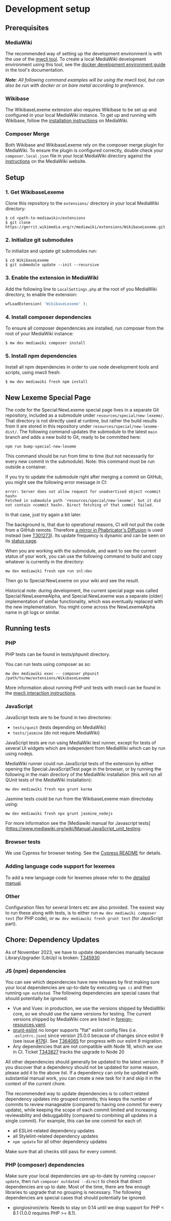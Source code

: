 # Development setup

## Prerequisites

### MediaWiki

The recommended way of setting up the development environment is with the use of the [mwcli tool](https://www.mediawiki.org/wiki/Cli). To create a local MediaWiki development environment using this tool, see the [docker development environment guide](https://www.mediawiki.org/wiki/Cli/guide/Docker-Development-Environment/First-Setup) in the tool's documentation.

_**Note**: All following command examples will be using the mwcli tool, but can also be run with docker or on bare metal according to preference._

### Wikibase

The WikibaseLexeme extension also requires Wikibase to be set up and configured in your local MediaWiki instance. To get up and running with Wikibase, follow the [installation instructions](https://www.mediawiki.org/wiki/Wikibase/Installation) on MediaWiki.

### Composer Merge

Both Wikibase and WikibaseLexeme rely on the composer merge plugin for MediaWiki. To ensure the plugin is configured correctly, double check your `composer.local.json` file in your local MediaWiki directory against the [instructions](https://www.mediawiki.org/wiki/Composer#Using_composer-merge-plugin) on the MediaWiki website.

## Setup

### 1. Get WikibaseLexeme

Clone this repository to the `extensions/` directory in your local MediaWiki directory:

```
$ cd <path-to-mediawiki>/extensions
$ git clone https://gerrit.wikimedia.org/r/mediawiki/extensions/WikibaseLexeme.git
```

### 2. Initialize git submodules

To initialize and update git submodules run:

```
$ cd WikibaseLexeme
$ git submodule update --init --recursive
```

### 3. Enable the extension in MediaWiki

Add the following line to `LocalSettings.php` at the root of you MediaWiki directory, to enable the extension:

```php
wfLoadExtension( 'WikibaseLexeme' );
```

### 4. Install composer dependencies

To ensure all composer dependencies are installed, run composer from the root of your MediaWiki instance:

```
$ mw dev mediawiki composer install
```

### 5. Install npm dependencies

Install all npm dependencies in order to use node development tools and scripts, using mwcli fresh:

```
$ mw dev mediawiki fresh npm install
```

## New Lexeme Special Page

The code for the Special:NewLexeme special page lives in a separate Git repository,
included as a submodule under `resources/special/new-lexeme/`.
That directory is not directly used at runtime,
but rather the build results from it are stored in this repository under `resources/special/new-lexeme-dist/`.
The following command updates the submodule to the latest `main` branch and adds a new build to Git, ready to be committed here:
```
npm run bump-special-new-lexeme
```
This command should be run from time to time (but not necessarily for every new commit in the submodule).
Note: this command must be run outside a container.

If you try to update the submodule right after merging a commit on GitHub, you might see the following error message in CI:
```
error: Server does not allow request for unadvertised object <commit hash>
Fetched in submodule path 'resources/special/new-lexeme', but it did not contain <commit hash>. Direct fetching of that commit failed.
```
In that case, just try again a bit later.

The background is, that due to operational reasons, CI will not pull the code from a GitHub remote.
Therefore [a mirror in Phabricator's Diffusion](https://phabricator.wikimedia.org/diffusion/NLSP/repository/main/) is used instead (see [T301273](https://phabricator.wikimedia.org/T301273)).
Its update frequency is dynamic and can be seen on its [status page](https://phabricator.wikimedia.org/diffusion/NLSP/manage/).

When you are working with the submodule,
and want to see the current status of your work,
you can use the following command to build and copy whatever is currently in the directory:
```
mw dev mediawiki fresh npm run snl:dev
```
Then go to Special:NewLexeme on your wiki and see the result.

Historical note: during development, the current special page was called Special:NewLexemeAlpha,
and Special:NewLexeme was a separate (older) implementation of similar functionality,
which was eventually replaced with the new implementation.
You might come across the NewLexemeAlpha name in git logs or similar.

## Running tests

### PHP
PHP tests can be found in tests/phpunit directory.

You can run tests using composer as so:
```
mw dev mediawiki exec -- composer phpunit /path/to/mw/extensions/WikibaseLexeme
```

More information about running PHP unit tests with mwcli can be found in the [mwcli interaction instructions](https://www.mediawiki.org/wiki/Cli/guide/Docker-Development-Environment/MediaWiki#PHPUnit_tests).


### JavaScript

JavaScript tests are to be found in two directories:
- `tests/qunit` (tests depending on MediaWiki)
- `tests/jasmine` (do not require MediaWiki)

JavaScript tests are run using MediaWiki test runner, except for tests of several UI widgets which are independent from MediaWiki which can by run using nodejs.

MediaWiki runner could run JavaScript tests of the extension by either opening the Special:JavaScriptTest page in the browser, or by running the following in the main directory of the MediaWiki installation (this will run all QUnit tests of the MediaWiki installation):
```
mw dev mediawiki fresh npx grunt karma
```

Jasmine tests could be run from the WikibaseLexeme main directoday using:
```
mw dev mediawiki fresh npx grunt jasmine_nodejs
```
For more information see the [Mediawiki manual for Javascript tests](https://www.mediawiki.org/wiki/Manual:JavaScript_unit_testing.

### Browser tests

We use Cypress for browser testing. See the [Cypress README](./cypress/README.md) for details.

### Adding language code support for lexemes

To add a new language code for lexemes please refer to the [detailed manual](https://www.mediawiki.org/wiki/Manual:Adding_and_removing_languages#Adding_a_language_code_for_Lexemes).

### Other

Configuration files for several linters etc are also provided. The easiest way to run these along with tests, is to either run `mw dev mediawiki composer test` (for PHP code), or `mw dev mediawiki fresh grunt test` (for JavaScript part).

## Chore: Dependency Updates

As of November 2023, we have to update dependencies manually because LibraryUpgrader (LibUp) is broken: [T345930](https://phabricator.wikimedia.org/T345930)

### JS (npm) dependencies

You can see which dependencies have new releases by first making sure your local dependencies are up-to-date by executing `npm ci` and then running `npm outdated`.
The following dependencies are special cases that should potentially be ignored:

- Vue and Vuex:
  in production, we use the versions shipped by MediaWiki core,
  so we should use the same versions for testing.
  The current versions shipped by MediaWiki core are listed in [foreign-resources.yaml](https://gerrit.wikimedia.org/g/mediawiki/core/+/master/resources/lib/foreign-resources.yaml).
- [grunt-eslint](https://github.com/sindresorhus/grunt-eslint) no longer supports "flat" eslint config files (i.e. `.eslintrc.json`) since version 25.0.0 because of changes since eslint 9 (see issue [#176](https://github.com/sindresorhus/grunt-eslint/issues/176)). See [T364065](https://phabricator.wikimedia.org/T364065) for progress with our eslint 9 migration.
- Any dependencies that are not compatible with Node 18, which we use in CI.
  Ticket [T343827](https://phabricator.wikimedia.org/T343827) tracks the upgrade to Node 20

All other dependencies should generally be updated to the latest version.
If you discover that a dependency should not be updated for some reason, please add it to the above list.
If a dependency can only be updated with substantial manual work,
you can create a new task for it and skip it in the context of the current chore.

The recommended way to update dependencies is to collect related dependency updates into grouped commits;
this keeps the number of commits to review manageable (compared to having one commit for every update),
while keeping the scope of each commit limited and increasing reviewability and debuggability (compared to combining all updates in a single commit).
For example, this can be one commit for each of:

- all ESLint-related dependency updates
- all Stylelint-related dependency updates
- `npm update` for all other dependency updates

Make sure that all checks still pass for every commit.

### PHP (composer) dependencies

Make sure your local dependencies are up-to-date by running `composer update`,
then run `composer outdated --direct` to check that direct dependencies are up to date.
Most of the time, there are few enough libraries to upgrade that no grouping is necessary.
The following dependencies are special cases that should potentially be ignored:

- giorgiosironi/eris: Needs to stay on 0.14 until we drop support for PHP < 8.1 (1.0.0 requires PHP >= 8.1).
